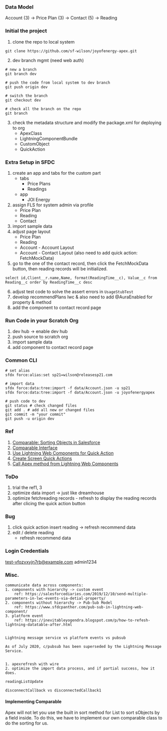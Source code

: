 ### Data Model
Account (3) -> Price Plan (3) -> Contact (5) -> Reading

### Initial the project
1. clone the repo to local system
```
git clone https://github.com/sf-wilson/joyofenergy-apex.git
```
2. dev branch mgmt (need web auth)
```
# new a branch
git branch dev

# push the code from local system to dev branch
git push origin dev

# switch the branch
git checkout dev

# check all the branch on the repo
git branch
```
3. check the metadata structure and modify the package.xml for deploying to org
    - ApexClass
    - LightningComponentBundle
    - CustomObject
    - QuickAction

### Extra Setup in SFDC
1. create an app and tabs for the custom part
    - tabs
        * Price Plans
        * Readings
    - app
        * JOI Energy
2. assign FLS for system admin via profile
    - Price Plan
    - Reading
    - Contact
3. import sample data
4. adjust page layout
    - Price Plan
    - Reading
    - Account - Account Layout
    - Account - Contact Layout (also need to add quick action: FetchMockData)
5. go to the one of the contact record, then click the FetchMockData button, then reading records will be initialized.
```
select id,Client__r.name,Name, format(ReadingTime__c), Value__c from Reading__c order by ReadingTime__c desc
```
6. adjust test code to solve the assert errors in `UsageStubTest`
7. develop recommendPlans lwc & also need to add @AuraEnabled for property & method
8. add the component to contact record page

### Run Code in your Scratch Org
1. dev hub -> enable dev hub
2. push source to scratch org
3. import sample data
4. add component to contact record page

### Common CLI
```
# set alias
sfdx force:alias:set sp21=wilson@releasesp21.com

# import data
sfdx force:data:tree:import -f data/Account.json -u sp21
sfdx force:data:tree:import -f data/Account.json -u joyofenergyapex

# push code to dev
git status # check changed files
git add . # add all new or changed files
git commit -m "your commit"
git push -u origin dev
```

### Ref
1. [Comparable: Sorting Objects in Salesforce](https://blog.deadlypenguin.com/2015/10/10/comparable-sorting-objects-in-salesforce/)
2. [Comparable Interface](https://developer.salesforce.com/docs/atlas.en-us.apexref.meta/apexref/apex_comparable.htm)
3. [Use Lightning Web Components for Quick Action](https://newstechnologystuff.com/2021/06/14/use-lightning-web-components-for-quick-action/)
4. [Create Screen Quick Actions](https://developer.salesforce.com/docs/component-library/documentation/en/lwc/lwc.use_quick_actions_screen)
5. [Call Apex method from Lightning Web Components](https://www.apexhours.com/call-apex-method-from-lightning-web-components/)

### ToDo
1. trial the ref1, 3
2. optimize data import -> just like dreamhouse
3. optimize fetchreading records - refresh to display the reading records after clicing the quick action button

### Bug
1. click quick action
	insert reading
	-> refresh recommend data
2. edit / delete reading
	- refresh recommend data 

### Login Credentials
test-vfozvxyjn7rb@example.com
admin1234

### Misc.
```
communicate data across components:
1. components with hierarchy -> custom event
	ref: https://salesforcediaries.com/2019/12/10/send-multiple-parameters-in-lwc-events-via-detial-property/
2. components without hierarchy -> Pub-Sub Model
	ref: https://www.sfdcpanther.com/pub-sub-in-lightning-web-component/
3. platform event
	ref: https://inevitableyogendra.blogspot.com/p/how-to-refesh-lightning-datatable-after.html


Lightning message service vs platform events vs pubsub

As of July 2020, c/pubsub has been superseded by the Lightning Message Service.


1. apexrefresh with wire
2. optimize the import data process, and if partial success, how it does.

readingListUpdate

disconnectCallback vs disconnectedCallback1
```

#### Implementing Comparable
Apex will not let you use the built in sort method for List to sort sObjects by a field inside. To do this, we have to implement our own comparable class to do the sorting for us.